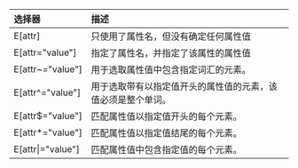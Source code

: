 | 选择器 | 描述 |
| :--- | :--- |
| E\[attr\] | 只使用了属性名，但没有确定任何属性值 |
| E\[attr="value"\] | 指定了属性名，并指定了该属性的属性值 |
| E\[attr~="value"\] | 用于选取属性值中包含指定词汇的元素。 |
| E\[attr^="value"\] | 用于选取带有以指定值开头的属性值的元素，该值必须是整个单词。 |
| E\[attr$="value"\] | 匹配属性值以指定值开头的每个元素。 |
| E\[attr\*="value"\] | 匹配属性值以指定值结尾的每个元素。 |
| E\[attr\|="value"\] | 匹配属性值中包含指定值的每个元素。 |



